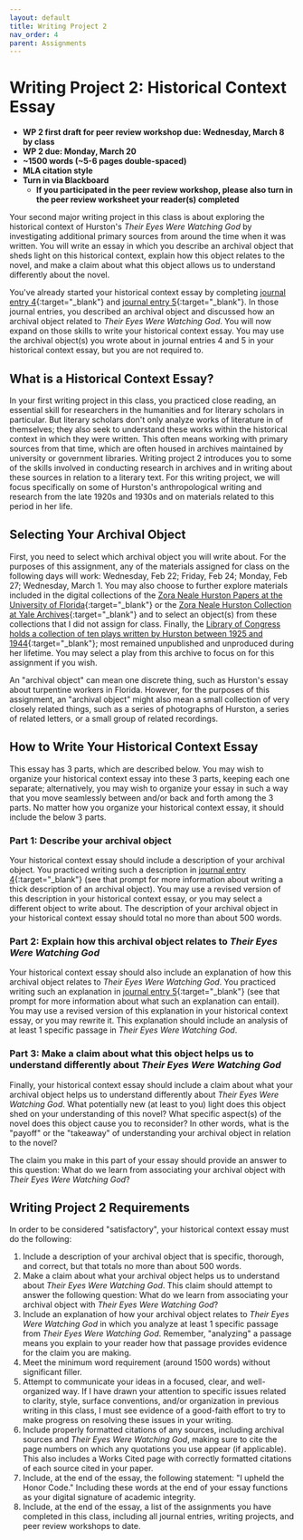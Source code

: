 ```yaml
---
layout: default
title: Writing Project 2
nav_order: 4
parent: Assignments
---
```

# Writing Project 2: Historical Context Essay
* **WP 2 first draft for peer review workshop due: Wednesday, March 8 by class**
* **WP 2 due: Monday, March 20**
* **~1500 words (~5-6 pages double-spaced)**
* **MLA citation style**
* **Turn in via Blackboard**
    * **If you participated in the peer review workshop, please also turn in the peer review worksheet your reader(s) completed**

Your second major writing project in this class is about exploring the historical context of Hurston's *Their Eyes Were Watching God* by investigating additional primary sources from around the time when it was written. You will write an essay in which you describe an archival object that sheds light on this historical context, explain how this object relates to the novel, and make a claim about what this object allows us to understand differently about the novel.

You've already started your historical context essay by completing [journal entry 4](https://lindsaythomas.net/eng106s23/assignments/journal-entries.html#journal-entry-4-due-friday-february-24){:target="_blank"} and [journal entry 5](https://lindsaythomas.net/eng106s23/assignments/journal-entries.html#journal-entry-5-due-friday-march-3){:target="_blank"}. In those journal entries, you described an archival object and discussed how an archival object related to *Their Eyes Were Watching God*. You will now expand on those skills to write your historical context essay. You may use the archival object(s) you wrote about in journal entries 4 and 5 in your historical context essay, but you are not required to.

## What is a Historical Context Essay?
In your first writing project in this class, you practiced close reading, an essential skill for researchers in the humanities and for literary scholars in particular. But literary scholars don't only analyze works of literature in of themselves; they also seek to understand these works within the historical context in which they were written. This often means working with primary sources from that time, which are often housed in archives maintained by university or government libraries. Writing project 2 introduces you to some of the skills involved in conducting research in archives and in writing about these sources in relation to a literary text. For this writing project, we will focus specifically on some of Hurston's anthropological writing and research from the late 1920s and 1930s and on materials related to this period in her life.

## Selecting Your Archival Object
First, you need to select which archival object you will write about. For the purposes of this assignment, any of the materials assigned for class on the following days will work: Wednesday, Feb 22; Friday, Feb 24; Monday, Feb 27; Wednesday, March 1. You may also choose to further explore materials included in the digital collections of the [Zora Neale Hurston Papers at the University of Florida](https://ufdc.ufl.edu/collections/znhurs/results){:target="_blank"} or the [Zora Neale Hurston Collection at Yale Archives](https://archives.yale.edu/repositories/11/resources/990){:target="_blank"} and to select an object(s) from these collections that I did not assign for class. Finally, the [Library of Congress holds a collection of ten plays written by Hurston between 1925 and 1944](https://www.loc.gov/collections/zora-neale-hurston-plays/about-this-collection/){:target="_blank"}; most remained unpublished and unproduced during her lifetime. You may select a play from this archive to focus on for this assignment if you wish.

An "archival object" can mean one discrete thing, such as Hurston's essay about turpentine workers in Florida. However, for the purposes of this assignment, an "archival object" might also mean a small collection of very closely related things, such as a series of photographs of Hurston, a series of related letters, or a small group of related recordings.

## How to Write Your Historical Context Essay
This essay has 3 parts, which are described below. You may wish to organize your historical context essay into these 3 parts, keeping each one separate; alternatively, you may wish to organize your essay in such a way that you move seamlessly between and/or back and forth among the 3 parts. No matter how you organize your historical context essay, it should include the below 3 parts.

### Part 1: Describe your archival object
Your historical context essay should include a description of your archival object. You practiced writing such a description in [journal entry 4](https://lindsaythomas.net/eng106s23/assignments/journal-entries.html#journal-entry-4-due-friday-february-24){:target="_blank"} (see that prompt for more information about writing a thick description of an archival object). You may use a revised version of this description in your historical context essay, or you may select a different object to write about. The description of your archival object in your historical context essay should total no more than about 500 words.

### Part 2: Explain how this archival object relates to *Their Eyes Were Watching God*
Your historical context essay should also include an explanation of how this archival object relates to *Their Eyes Were Watching God*. You practiced writing such an explanation in [journal entry 5](https://lindsaythomas.net/eng106s23/assignments/journal-entries.html#journal-entry-3-due-friday-march-3){:target="_blank"} (see that prompt for more information about what such an explanation can entail). You may use a revised version of this explanation in your historical context essay, or you may rewrite it. This explanation should include an analysis of at least 1 specific passage in *Their Eyes Were Watching God*.

### Part 3: Make a claim about what this object helps us to understand differently about *Their Eyes Were Watching God*
Finally, your historical context essay should include a claim about what your archival object helps us to understand differently about *Their Eyes Were Watching God*. What potentially new (at least to you) light does this object shed on your understanding of this novel? What specific aspect(s) of the novel does this object cause you to reconsider? In other words, what is the "payoff" or the "takeaway" of understanding your archival object in relation to the novel?

The claim you make in this part of your essay should provide an answer to this question: What do we learn from associating your archival object with *Their Eyes Were Watching God*?

## Writing Project 2 Requirements
In order to be considered "satisfactory", your historical context essay must do the following:

1. Include a description of your archival object that is specific, thorough, and correct, but that totals no more than about 500 words.
2. Make a claim about what your archival object helps us to understand about *Their Eyes Were Watching God*. This claim should attempt to answer the following question: What do we learn from associating your archival object with *Their Eyes Were Watching God*?
3. Include an explanation of how your archival object relates to *Their Eyes Were Watching God* in which you analyze at least 1 specific passage from *Their Eyes Were Watching God*. Remember, "analyzing" a passage means you explain to your reader how that passage provides evidence for the claim you are making.
4. Meet the minimum word requirement (around 1500 words) without significant filler.
5. Attempt to communicate your ideas in a focused, clear, and well-organized way. If I have drawn your attention to specific issues related to clarity, style, surface conventions, and/or organization in previous writing in this class, I must see evidence of a good-faith effort to try to make progress on resolving these issues in your writing.
6. Include properly formatted citations of any sources, including archival sources and *Their Eyes Were Watching God*, making sure to cite the page numbers on which any quotations you use appear (if applicable). This also includes a Works Cited page with correctly formatted citations of each source cited in your paper.
7. Include, at the end of the essay, the following statement: "I upheld the Honor Code." Including these words at the end of your essay functions as your digital signature of academic integrity.
8. Include, at the end of the essay, a list of the assignments you have completed in this class, including all journal entries, writing projects, and peer review workshops to date.
